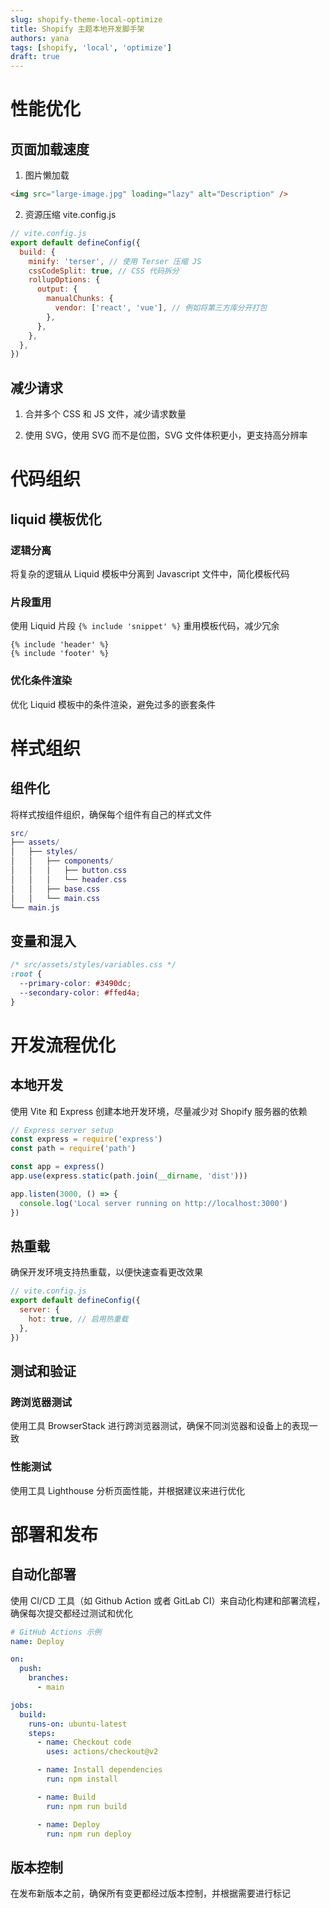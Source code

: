 ```yaml
---
slug: shopify-theme-local-optimize
title: Shopify 主题本地开发脚手架
authors: yana
tags: [shopify, 'local', 'optimize']
draft: true
---
```


# 性能优化

## 页面加载速度

1. 图片懒加载

```html
<img src="large-image.jpg" loading="lazy" alt="Description" />
```

2. 资源压缩 vite.config.js

```js
// vite.config.js
export default defineConfig({
  build: {
    minify: 'terser', // 使用 Terser 压缩 JS
    cssCodeSplit: true, // CSS 代码拆分
    rollupOptions: {
      output: {
        manualChunks: {
          vendor: ['react', 'vue'], // 例如将第三方库分开打包
        },
      },
    },
  },
})
```

## 减少请求

1. 合并多个 CSS 和 JS 文件，减少请求数量

2. 使用 SVG，使用 SVG 而不是位图，SVG 文件体积更小，更支持高分辨率

# 代码组织

## liquid 模板优化

### 逻辑分离

将复杂的逻辑从 Liquid 模板中分离到 Javascript 文件中，简化模板代码

### 片段重用

使用 Liquid 片段 `{% include 'snippet' %}` 重用模板代码，减少冗余

```liquid
{% include 'header' %}
{% include 'footer' %}
```

### 优化条件渲染

优化 Liquid 模板中的条件渲染，避免过多的嵌套条件

# 样式组织

## 组件化

将样式按组件组织，确保每个组件有自己的样式文件

```lua
src/
├── assets/
│   ├── styles/
│   │   ├── components/
│   │   │   ├── button.css
│   │   │   └── header.css
│   │   ├── base.css
│   │   └── main.css
└── main.js
```

## 变量和混入

```css
/* src/assets/styles/variables.css */
:root {
  --primary-color: #3490dc;
  --secondary-color: #ffed4a;
}
```

# 开发流程优化

## 本地开发

使用 Vite 和 Express 创建本地开发环境，尽量减少对 Shopify 服务器的依赖

```js
// Express server setup
const express = require('express')
const path = require('path')

const app = express()
app.use(express.static(path.join(__dirname, 'dist')))

app.listen(3000, () => {
  console.log('Local server running on http://localhost:3000')
})
```

## 热重载

确保开发环境支持热重载，以便快速查看更改效果

```js
// vite.config.js
export default defineConfig({
  server: {
    hot: true, // 启用热重载
  },
})
```

## 测试和验证

### 跨浏览器测试

使用工具 BrowserStack 进行跨浏览器测试，确保不同浏览器和设备上的表现一致

### 性能测试

使用工具 Lighthouse 分析页面性能，并根据建议来进行优化

# 部署和发布

## 自动化部署

使用 CI/CD 工具（如 Github Action 或者 GitLab CI）来自动化构建和部署流程，确保每次提交都经过测试和优化

```yaml
# GitHub Actions 示例
name: Deploy

on:
  push:
    branches:
      - main

jobs:
  build:
    runs-on: ubuntu-latest
    steps:
      - name: Checkout code
        uses: actions/checkout@v2

      - name: Install dependencies
        run: npm install

      - name: Build
        run: npm run build

      - name: Deploy
        run: npm run deploy
```

## 版本控制

在发布新版本之前，确保所有变更都经过版本控制，并根据需要进行标记
